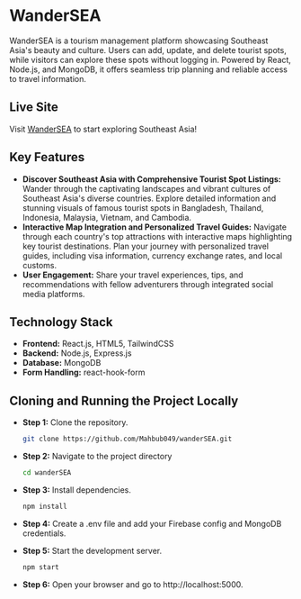 # WanderSEA

WanderSEA is a tourism management platform showcasing Southeast Asia's beauty and culture. Users can add, update, and delete tourist spots, while visitors can explore these spots without logging in. Powered by React, Node.js, and MongoDB, it offers seamless trip planning and reliable access to travel information.

## Live Site

Visit [WanderSEA](https://wandersea-d210a.web.app/) to start exploring Southeast Asia!

## Key Features

- **Discover Southeast Asia with Comprehensive Tourist Spot Listings:** Wander through the captivating landscapes and vibrant cultures of Southeast Asia's diverse countries. Explore detailed information and stunning visuals of famous tourist spots in Bangladesh, Thailand, Indonesia, Malaysia, Vietnam, and Cambodia.
- **Interactive Map Integration and Personalized Travel Guides:** Navigate through each country's top attractions with interactive maps highlighting key tourist destinations. Plan your journey with personalized travel guides, including visa information, currency exchange rates, and local customs.
- **User Engagement:** Share your travel experiences, tips, and recommendations with fellow adventurers through integrated social media platforms.

## Technology Stack
- **Frontend:** React.js, HTML5, TailwindCSS
- **Backend:** Node.js, Express.js
- **Database:** MongoDB
- **Form Handling:** react-hook-form

## Cloning and Running the Project Locally
- **Step 1:** Clone the repository.
  ```bash
  git clone https://github.com/Mahbub049/wanderSEA.git
  ```
- **Step 2:** Navigate to the project directory
  ```bash
  cd wanderSEA
  ```
- **Step 3:** Install dependencies.
  ```bash
  npm install
  ```
- **Step 4:** Create a .env file and add your Firebase config and MongoDB credentials.

- **Step 5:**  Start the development server.
  ```bash
  npm start
  ```

- **Step 6:** Open your browser and go to http://localhost:5000.
